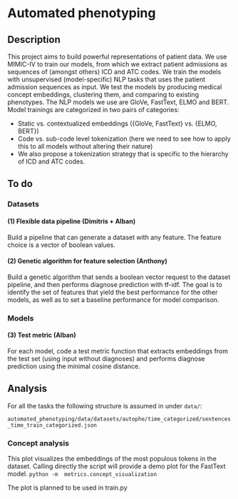 # Automated phenotyping

## Description

This project aims to build powerful representations of patient data.
We use MIMIC-IV to train our models, from which we extract patient admissions as sequences of (amongst others) ICD and ATC codes.
We train the models with unsupervised (model-specific) NLP tasks that uses the patient admission sequences as input.
We test the models by producing medical concept embeddings, clustering them, and comparing to existing phenotypes.
The NLP models we use are GloVe, FastText, ELMO and BERT. Model trainings are categorized in two pairs of categories:
- Static vs. contextualized embeddings ({GloVe, FastText} vs. {ELMO, BERT})
- Code vs. sub-code level tokenization (here we need to see how to apply this to all models without altering their nature)
- We also propose a tokenization strategy that is specific to the hierarchy of ICD and ATC codes.

## To do

### Datasets

#### (1) Flexible data pipeline (Dimitris + Alban)
Build a pipeline that can generate a dataset with any feature. The feature choice is a vector of boolean values.

#### (2) Genetic algorithm for feature selection (Anthony)
Build a genetic algorithm that sends a boolean vector request to the dataset pipeline, and then performs diagnose prediction with tf-idf. The goal is to identify the set of features that yield the best performance for the other models, as well as to set a baseline performance for model comparison.

### Models

#### (3) Test metric (Alban)
For each model, code a test metric function that extracts embeddings from the test set (using input without diagnoses) and performs diagnose prediction using the minimal cosine distance.






## Analysis 

For all the tasks the following structure is assumed in under `data/`:

`automated_phenotyping/data/datasets/autophe/time_categorized/sentences_time_train_categorized.json`

### Concept analysis 

This plot visualizes the embeddings of the most populous tokens in the dataset.
Calling directly the script will provide a demo plot for the FastText model.
`python -m  metrics.concept_visualization`

The plot is planned to be used in train.py 